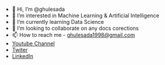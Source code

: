 - 👋 Hi, I’m @ghulesada
- 👀 I’m interested in Machine Learning & Artificial Intelligence
- 🌱 I’m currently learning Data Science
- 💞️ I’m looking to collaborate on any docs corections
- 📫 How to reach me - ghulesada1998@gmail.com
- [Youtube Channel](https://www.youtube.com/channel/UCz9RlMXsgRkssOBExhjn-FA)
- [Twiter](https://twitter.com/sadanandghule)
- [LinkedIn](https://www.linkedin.com/in/sadanand-ghule-155a4a219/) 

<!---
ghulesada/ghulesada is a ✨ special ✨ repository because its `README.md` (this file) appears on your GitHub profile.
You can click the Preview link to take a look at your changes.
--->
